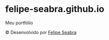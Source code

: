 # felipe-seabra.github.io
Meu portfólio


© Desenvolvido por [Felipe Seabra](https://www.linkedin.com/in/felipe-seabra/) 
